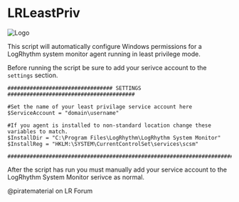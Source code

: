# LRLeastPriv 
 
  ![Logo](https://www.coterie.global/uploads/2/4/8/8/24884661/logrhythm_orig.png)
  
This script will automatically configure Windows permissions for a LogRhythm system monitor agent running in least privilege mode. 
 
 
Before running the script be sure to add your serivce account to the `settings` section. 
 
 ```
################################# SETTINGS ########################################

#Set the name of your least privilage service account here
$ServiceAccount = "domain\username"

#If you agent is installed to non-standard location change these variables to match. 
$InstallDir = "C:\Program Files\LogRhythm\LogRhythm System Monitor"
$InstallReg = "HKLM:\SYSTEM\CurrentControlSet\services\scsm"

#################################################################################
 ```
 
After the script has run you must manually add your service account to the LogRhythm System Monitor serivce as normal.


@piratematerial on LR Forum
